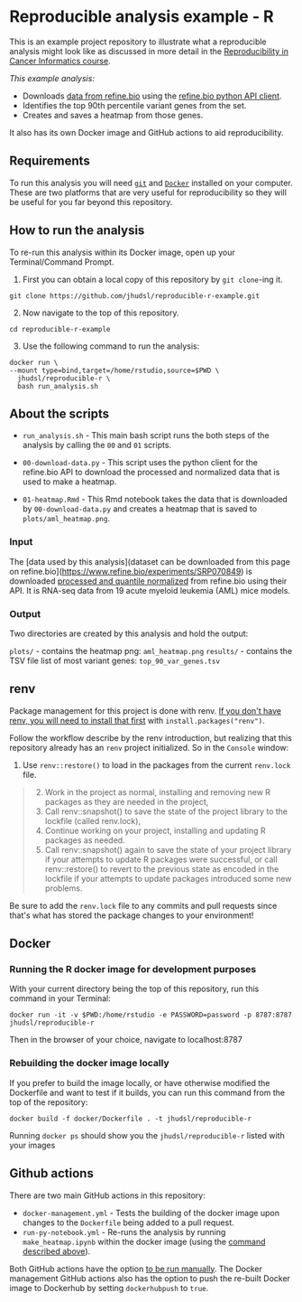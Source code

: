 # Reproducible analysis example - R

This is an example project repository to illustrate what a reproducible analysis might look like as discussed in more detail in the [Reproducibility in Cancer Informatics course](https://github.com/jhudsl/Reproducibility_in_Cancer_Informatics).  

_This example analysis:_  

- Downloads [data from refine.bio](https://www.refine.bio/experiments/SRP070849/combination-targeted-therapy-to-disrupt-aberrant-oncogenic-signaling-and-reverse-epigenetic-dysfunction-in-idh2-and-tet2-mutant-acute-myeloid-leukemia-rna-seq) using the [refine.bio python API client](https://github.com/AlexsLemonade/refinebio-py).
- Identifies the top 90th percentile variant genes from the set.
- Creates and saves a heatmap from those genes.

It also has its own Docker image and GitHub actions to aid reproducibility.

## Requirements

To run this analysis you will need [`git`](https://git-scm.com/book/en/v2/Getting-Started-Installing-Git) and [`Docker`](https://docs.docker.com/get-docker/) installed on your computer.
These are two platforms that are very useful for reproducibility so they will be useful for you far beyond this repository.

## How to run the analysis

To re-run this analysis within its Docker image, open up your Terminal/Command Prompt.

1. First you can obtain a local copy of this repository by `git clone`-ing it.
```
git clone https://github.com/jhudsl/reproducible-r-example.git
```
2. Now navigate to the top of this repository.
```
cd reproducible-r-example
```
3. Use the following command to run the analysis:
```
docker run \
--mount type=bind,target=/home/rstudio,source=$PWD \
  jhudsl/reproducible-r \
  bash run_analysis.sh
```

## About the scripts

- `run_analysis.sh` - This main bash script runs the both steps of the analysis by calling the `00` and `01` scripts.

- `00-download-data.py` - This script uses the python client for the refine.bio API to download the processed and normalized data that is used to make a heatmap.

- `01-heatmap.Rmd` - This Rmd notebook takes the data that is downloaded by `00-download-data.py` and creates a heatmap that is saved to `plots/aml_heatmap.png`.

### Input

The [data used by this analysis](dataset can be downloaded from this page on refine.bio](https://www.refine.bio/experiments/SRP070849) is downloaded [processed and quantile normalized](http://docs.refine.bio/en/latest/main_text.html#refine-bio-processed-refinebio-processedibadge) from refine.bio using their API.
It is RNA-seq data from 19 acute myeloid leukemia (AML) mice models.

### Output

Two directories are created by this analysis and hold the output:  

`plots/` - contains the heatmap png: `aml_heatmap.png`
`results/` - contains the TSV file list of most variant genes: `top_90_var_genes.tsv`

## renv

Package management for this project is done with renv.
[If you don't have renv, you will need to install that first](https://rstudio.github.io/renv/articles/renv.html) with `install.packages("renv")`.

Follow the workflow describe by the renv introduction, but realizing that this repository already has an `renv` project initialized.
So in the `Console` window:

1. Use `renv::restore()` to load in the packages from the current `renv.lock` file.

> 2. Work in the project as normal, installing and removing new R packages as they are needed in the project,
> 3. Call renv::snapshot() to save the state of the project library to the lockfile (called renv.lock),
> 4. Continue working on your project, installing and updating R packages as needed.
> 5. Call renv::snapshot() again to save the state of your project library if your attempts to update R packages were successful, or call renv::restore() to revert to the previous state as encoded in the lockfile if your attempts to update packages introduced some new problems.

Be sure to add the `renv.lock` file to any commits and pull requests since that's what has stored the package changes to your environment!

## Docker

### Running the R docker image for development purposes

With your current directory being the top of this repository, run this command in your Terminal:
```
docker run -it -v $PWD:/home/rstudio -e PASSWORD=password -p 8787:8787 jhudsl/reproducible-r
```
Then in the browser of your choice, navigate to localhost:8787

### Rebuilding the docker image locally

If you prefer to build the image locally, or have otherwise modified the Dockerfile and want to test if it builds, you can run this command from the top of the repository:
```
docker build -f docker/Dockerfile . -t jhudsl/reproducible-r
```
Running `docker ps` should show you the `jhudsl/reproducible-r` listed with your images

## Github actions

There are two main GitHub actions in this repository:  

- `docker-management.yml` - Tests the building of the docker image upon changes to the `Dockerfile` being added to a pull request.
- `run-py-notebook.yml` - Re-runs the analysis by running `make_heatmap.ipynb` within the docker image (using the [command described above](#how-to-run-the-analysis)).

Both GitHub actions have the option [to be run manually](https://docs.github.com/en/actions/managing-workflow-runs/manually-running-a-workflow).
The Docker management GitHub actions also has the option to push the re-built Docker image to Dockerhub by setting `dockerhubpush` to `true`.
